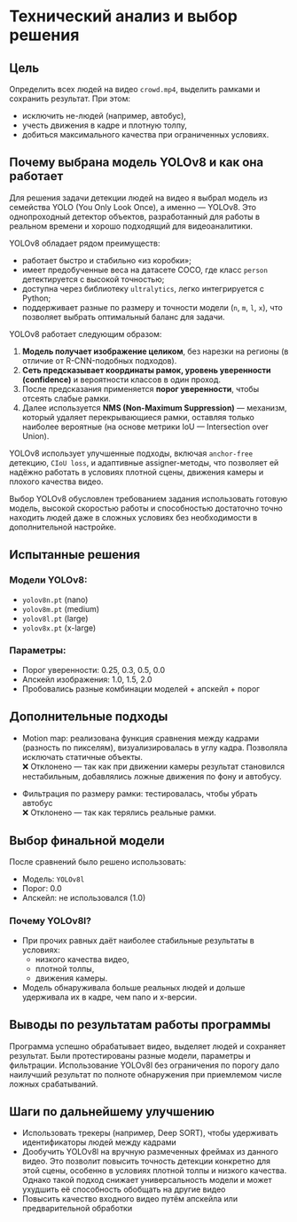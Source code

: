# Технический анализ и выбор решения

## Цель

Определить всех людей на видео `crowd.mp4`, выделить рамками и сохранить результат. При этом:
- исключить не-людей (например, автобус),
- учесть движения в кадре и плотную толпу,
- добиться максимального качества при ограниченных условиях.

## Почему выбрана модель YOLOv8 и как она работает

Для решения задачи детекции людей на видео я выбрал модель из семейства YOLO (You Only Look Once), а именно — YOLOv8. Это однопроходный детектор объектов, разработанный для работы в реальном времени и хорошо подходящий для видеоаналитики.

YOLOv8 обладает рядом преимуществ:

- работает быстро и стабильно «из коробки»;
- имеет предобученные веса на датасете COCO, где класс `person` детектируется с высокой точностью;
- доступна через библиотеку `ultralytics`, легко интегрируется с Python;
- поддерживает разные по размеру и точности модели (`n`, `m`, `l`, `x`), что позволяет выбрать оптимальный баланс для задачи.

YOLOv8 работает следующим образом:

1. **Модель получает изображение целиком**, без нарезки на регионы (в отличие от R-CNN-подобных подходов).
2. **Сеть предсказывает координаты рамок, уровень уверенности (confidence)** и вероятности классов в один проход.
3. После предсказания применяется **порог уверенности**, чтобы отсеять слабые рамки.
4. Далее используется **NMS (Non-Maximum Suppression)** — механизм, который удаляет перекрывающиеся рамки, оставляя только наиболее вероятные (на основе метрики IoU — Intersection over Union).

YOLOv8 использует улучшенные подходы, включая `anchor-free` детекцию, `CIoU loss`, и адаптивные assigner-методы, что позволяет ей надёжно работать в условиях плотной сцены, движения камеры и плохого качества видео.

Выбор YOLOv8 обусловлен требованием задания использовать готовую модель, высокой скоростью работы и способностью достаточно точно находить людей даже в сложных условиях без необходимости в дополнительной настройке.

## Испытанные решения

### Модели YOLOv8:
- `yolov8n.pt` (nano)
- `yolov8m.pt` (medium)
- `yolov8l.pt` (large)
- `yolov8x.pt` (x-large)

### Параметры:
- Порог уверенности: 0.25, 0.3, 0.5, 0.0
- Апскейл изображения: 1.0, 1.5, 2.0
- Пробовались разные комбинации моделей + апскейл + порог

## Дополнительные подходы

- Motion map: реализована функция сравнения между кадрами (разность по пикселям), визуализировалась в углу кадра. Позволяла исключать статичные объекты.  
  ❌ Отклонено — так как при движении камеры результат становился нестабильным, добавлялись ложные движения по фону и автобусу.

- Фильтрация по размеру рамки: тестировалась, чтобы убрать автобус  
  ❌ Отклонено — так как терялись реальные рамки.

## Выбор финальной модели

После сравнений было решено использовать:

- Модель: `YOLOv8l`
- Порог: 0.0
- Апскейл: не использовался (1.0)

### Почему YOLOv8l?

- При прочих равных даёт наиболее стабильные результаты в условиях:
  - низкого качества видео,
  - плотной толпы,
  - движения камеры.
- Модель обнаруживала больше реальных людей и дольше удерживала их в кадре, чем nano и x-версии.

## Выводы по результатам работы программы

Программа успешно обрабатывает видео, выделяет людей и сохраняет результат. Были протестированы разные модели, параметры и фильтрации. Использование YOLOv8l без ограничения по порогу дало наилучший результат по полноте обнаружения при приемлемом числе ложных срабатываний.

## Шаги по дальнейшему улучшению

- Использовать трекеры (например, Deep SORT), чтобы удерживать идентификаторы людей между кадрами
- Дообучить YOLOv8l на вручную размеченных фреймах из данного видео. Это позволит повысить точность детекции конкретно для этой сцены, особенно в условиях плотной толпы и низкого качества. Однако такой подход снижает универсальность модели и может ухудшить её способность обобщать на другие видео
- Повысить качество входного видео путём апскейла или предварительной обработки
